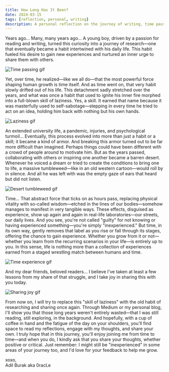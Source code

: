 ```yaml
---
title: How Long Has It Been?
date: 2024-03-15
tags: [reflection, personal, writing]
description: A personal reflection on the journey of writing, time passing, and returning to old habits.
---
```


Years ago… Many, many years ago… A young boy, driven by a passion for reading and writing, turned this curiosity into a journey of research—one that eventually became a habit intertwined with his daily life. This habit fueled his desire to gain new experiences and nurtured an inner urge to share them with others.

![Time passing gif](https://media.giphy.com/media/vSkXRfZ9mjNQY/giphy.gif)

Yet, over time, he realized—like we all do—that the most powerful force shaping human growth is time itself. And as time went on, that very habit slowly drifted out of his life. This detachment sadly stretched over the years, and what was once a habit that used to ignite his inner fire morphed into a full-blown skill of laziness. Yes, a skill. It earned that name because it was masterfully used to self-sabotage—stepping in every time he tried to act on an idea, holding him back with nothing but his own hands.

![Laziness gif](https://media.giphy.com/media/Z1LYiyIPhnG9O/giphy.gif)

An extended university life, a pandemic, injuries, and psychological turmoil... Eventually, this process evolved into more than just a habit or a skill; it became a kind of armor. And breaking this armor turned out to be far more difficult than imagined. Perhaps things could have been different with a crowd of people around to motivate him. But as the years passed, collaborating with others or inspiring one another became a barren desert. Whenever he voiced a dream or tried to create the conditions to bring one to life, a massive tumbleweed—like in an old western cartoon—would roll by in silence. And all he was left with was the empty gaze of ears that heard but did not listen.

![Desert tumbleweed gif](https://media.giphy.com/media/SwNG0NVmA1AtO/giphy.gif)

Time… That abstract force that ticks on as hours pass, replacing physical vitality with so-called wisdom—etched in the lines of our bodies—somehow manages to manifest in very tangible ways. These effects, disguised as experience, show up again and again in real-life laboratories—our streets, our daily lives. And you see, you're not called "guilty" for not knowing or having experienced something—you're simply "inexperienced." But time, in its own way, gently removes that label as you rise or fall through its stages, offering the chance to gain experience. Whether you grow from it or not—whether you learn from the recurring scenarios in your life—is entirely up to you. In this sense, life is nothing more than a collection of experiences earned from a staged wrestling match between humans and time.

![Time experience gif](https://media.giphy.com/media/5VKbvrjxpVJCM/giphy.gif)

And my dear friends, beloved readers… I believe I've taken at least a few lessons from my share of that struggle, and I take joy in sharing this with you today.

![Sharing joy gif](https://media.giphy.com/media/3PpTYXF9cSgn2yCiIf/giphy.gif)

From now on, I will try to replace this "skill of laziness" with the old habit of researching and sharing once again. Through Medium or my personal blog, I'll show you that those long years weren't entirely wasted—that I was still reading, still exploring, in the background. And hopefully, with a cup of coffee in hand and the fatigue of the day on your shoulders, you'll find space to read my reflections, engage with my thoughts, and share your own. I truly hope that in this journey, you'll enjoy joining me from time to time—and when you do, I kindly ask that you share your thoughts, whether positive or critical. Just remember: I might still be "inexperienced" in some areas of your journey too, and I'd love for your feedback to help me grow.

xoxo,  
Adil Burak aka 0racLe 